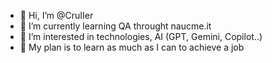 - 👋 Hi, I’m @CruIIer
- 🌱 I’m currently learning QA throught naucme.it 
- 👀 I’m interested in technologies, AI (GPT, Gemini, Copilot..)
- 💞️ My plan is to learn as much as I can to achieve a job

<!---
CruIIer/CruIIer is a ✨ special ✨ repository because its `README.md` (this file) appears on your GitHub profile.
You can click the Preview link to take a look at your changes.
--->
